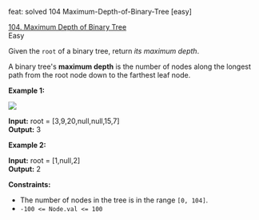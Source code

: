feat: solved 104 Maximum-Depth-of-Binary-Tree [easy]

[104. Maximum Depth of Binary Tree](https://leetcode.com/problems/maximum-depth-of-binary-tree/)  
Easy

Given the  `root`  of a binary tree, return  _its maximum depth_.

A binary tree's  **maximum depth** is the number of nodes along the longest path from the root node down to the farthest leaf node.

**Example 1:**

![](https://assets.leetcode.com/uploads/2020/11/26/tmp-tree.jpg)

**Input:** root = [3,9,20,null,null,15,7]    
**Output:** 3

**Example 2:**

**Input:** root = [1,null,2]    
**Output:** 2

**Constraints:**

-   The number of nodes in the tree is in the range  `[0, 104]`.
-   `-100 <= Node.val <= 100`